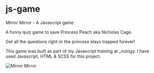 # js-game

Mirror Mirror - A Javascript game

A funny quiz game to save Princess Peach aka Nicholas Cage. 

Get all the questions right or the princess stays trapped forever!


This game was built as part of my Javascript training at _nology. I have used Javascript, HTML & SCSS for this project. 

![Mirror Mirror](https://user-images.githubusercontent.com/112112671/204824813-e4a9e176-48b0-463d-9c4c-f91f154337ee.png)
